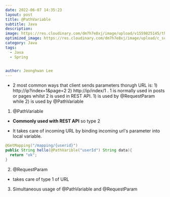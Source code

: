 ```yaml
---
date: 2022-06-07 14:35:23
layout: post
title: @PathVariable
subtitle: Java
description: 
image: https://res.cloudinary.com/dm7h7e8xj/image/upload/v1559825145/theme16_o0seet.jpg
optimized_image: https://res.cloudinary.com/dm7h7e8xj/image/upload/c_scale,w_380/v1559825145/theme16_o0seet.jpg
category: Java
tags:
  - Java
  - Spring

  
author: Jeonghwan Lee
---
```


 * 2 most common ways that client sends parameters thorugh URL is: 1) http://ip?index=1&page=2 2) http://ip/index/1 . 1 is normally used in posts or pages whilst 2 is used in REST API. 1) is used by @RequestParam while 2) is used by @PathVariable


1. @PathVariable

  * **Commonly used with REST API** so type 2

  * It takes care of incoming URL by binding incoming url's parameter into local variable.

```java
@GetMapping("/mapping/{userid}")
public String hello(@PathVarible("userId") String data){
  return "ok";
}
```

2. @RequestParam
* takes care of type 1 of URL

3. Simultaneous usage of @PathVariable and @RequestParam








